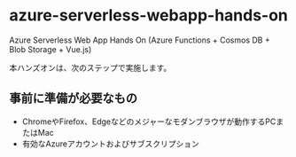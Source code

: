 # azure-serverless-webapp-hands-on
Azure Serverless Web App Hands On (Azure Functions + Cosmos DB + Blob Storage + Vue.js)


本ハンズオンは、次のステップで実施します。



## 事前に準備が必要なもの

- ChromeやFirefox、Edgeなどのメジャーなモダンブラウザが動作するPCまたはMac
- 有効なAzureアカウントおよびサブスクリプション